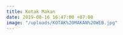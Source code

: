 ```yaml
---
title: Kotak Makan
date: 2019-08-16 16:47:00 +07:00
image: "/uploads/KOTAK%20MAKAN%20WEB.jpg"
---
```


